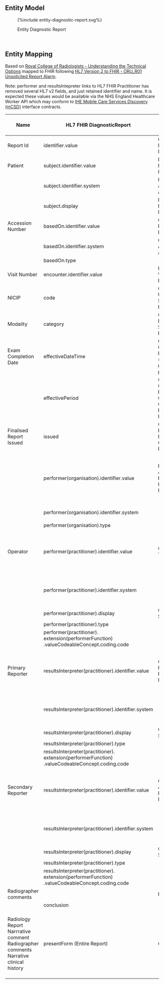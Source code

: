 
## Entity Model

<figure>
{%include entity-diagnostic-report.svg%}
<p id="fX.X.X.X-X" class="figureTitle">Entity Diagnostic Report</p>
</figure>
<br clear="all">

## Entity Mapping

Based on [Royal College of Radiologists - Understanding the Technical Options](https://www.rcr.ac.uk/media/wwtp2mif/rcr-publications_radiology-reporting-networks-understanding-the-technical-options_march-2022.pdf) mapped to FHIR following [HL7 Version 2 to FHIR - ORU_R01 Unsolicited Report Alarm](https://build.fhir.org/ig/HL7/v2-to-fhir/ConceptMap-message-oru-r01-to-bundle.html). 

Note: performer and resultsIntepreter links to HL7 FHIR Practitioner has removed several HL7 v2 fields, and just retained identifier and name. It is expected these values would be available via the NHS England Healthcare Worker API which may conform to [IHE Mobile Care Services Discovery (mCSD)](https://profiles.ihe.net/ITI/mCSD/index.html) interface contracts.

| Name                                                                                           | HL7 FHIR DiagnosticReport                                                                       | HL7 v2 Segment and Name                                     | DICOM                                                                        | Note                                                                                                                                                                                                                                                                                                                                                                                                                 | NHS Data Dictionary                                                                                                                                                            |
|------------------------------------------------------------------------------------------------|-------------------------------------------------------------------------------------------------|-------------------------------------------------------------|------------------------------------------------------------------------------|----------------------------------------------------------------------------------------------------------------------------------------------------------------------------------------------------------------------------------------------------------------------------------------------------------------------------------------------------------------------------------------------------------------------|--------------------------------------------------------------------------------------------------------------------------------------------------------------------------------|
| Report Id                                                                                      | identifier.value                                                                                | OBR-3 Filler Order Number                                   |                                                                              |                                                                                                                                                                                                                                                                                                                                                                                                                      |                                                                                                                                                                                |
| Patient                                                                                        | subject.identifier.value                                                                        | PID-3-1   Patient Identifiers                               |                                                                              | Where PID-3-4 (Assigning Authority) = NHS                                                                                                                                                                                                                                                                                                                                                                            | [NHS NUMBER](https://www.datadictionary.nhs.uk/data_elements/nhs_number.html)                                                                                                  |
|                                                                                                | subject.identifier.system                                                                       | PID-4-4 Assigning Authority                                 |                                                                              | Fixed value `https://fhir.nhs.uk/Id/nhs-number`                                                                                                                                                                                                                                                                                                                                                                      |                                                                                                                                                                                |        
|                                                                                                | subject.display                                                                                 | PID-5      Patient Name                                     |                                                                              |                                                                                                                                                                                                                                                                                                                                                                                                                      |                                                                                                                                                                                |
| Accession Number                                                                               | basedOn.identifier.value                                                                        | ORC-3      Filler Order Number                              | 0008,0050 AccessionNumber                                                    |                                                                                                                                                                                                                                                                                                                                                                                                                      |                                                                                                                                                                                |
|                                                                                                | basedOn.identifier.system                                                                       | ORC-3-4 Assigning Authority                                 | 0008,0051 Assigning Authority                                                | Convert to a FHIR System Uri                                                                                                                                                                                                                                                                                                                                                                                         |                                                                                                                                                                                |
|                                                                                                | basedOn.type                                                                                    |                                                             |                                                                              | Fixed value `ServiceRequest`                                                                                                                                                                                                                                                                                                                                                                                         |                                                                                                                                                                                |
| Visit Number                                                                                   | encounter.identifier.value                                                                      | PV1-19     Visit Number                                     |                                                                              |                                                                                                                                                                                                                                                                                                                                                                                                                      |                                                                                                                                                                                |
| NICIP                                                                                          | code                                                                                            | OBR-4 	Universal Service Identifier                         | 0008,1032                                                                    |                                                                                                                                                                                                                                                                                                                                                                                                                      | [IMAGING CODE (NICIP)](https://www.datadictionary.nhs.uk/data_elements/imaging_code__nicip_.html)                                                                              |                                                                                                                                                                                 
| Modality                                                                                       | category                                                                                        | OBR-24 	Diagnostic Serv Sect ID                             | 0008,0024 [Modality](https://dicom.nema.org/medical/dicom/current/output/chtml/part16/sect_CID_29.html)                                                       |                                                                                                                                                                                                                                                                                                                                                                                                                      |                                                                                                                                                                                |
| Exam Completion Date                                                                           | effectiveDateTime                                                                               | OBR-7	Observation Date/Time (if OBR-8 not present)          |                                                                              | Exam completion date+time by radiographer                                                                                                                                                                                                                                                                                                                                                                            |                                                                                                                                                                                |
|                                                                                                | effectivePeriod                                                                                 | OBR-7 Observation Date/Time OBR-8 Observation End Date/Time |                                                                              |                                                                                                                                                                                                                                                                                                                                                                                                                      |                                                                                                                                                                                |
| Finalised Report Issued                                                                        | issued                                                                                          | OBR-22 Results Rpt/Status Chng – Date/Time                  | DICOM SR Structured Reporting Object                                         |                                                                                                                                                                                                                                                                                                                                                                                                                      |                                                                                                                                                                                |
|                                                                                                | performer(organisation).identifier.value                                                        | PV1-3-4	Assigned Patient Location - Facility                | 0008,0082                                                                    |                                                                                                                                                                                                                                                                                                                                                                                                                      | [SITE CODE (OF IMAGING)](https://www.datadictionary.nhs.uk/data_elements/site_code__of_imaging_.html?hl=site%2Ccode) This is referring to Location codes, ODS codes preferred? | 
|                                                                                                | performer(organisation).identifier.system                                                       |                                                             |                                                                              | Fixed value `https://fhir.nhs.uk/Id/ods-organisation-code`                                                                                                                                                                                                                                                                                                                                                           |                                                                                                                                                                                |
|                                                                                                | performer(organisation).type                                                                    |                                                             |                                                                              | Fixed value `Organization`                                                                                                                                                                                                                                                                                                                                                                                           |                                                                                                                                                                                |
| Operator                                                                                       | performer(practitioner).identifier.value                                                        | OBR-34-1	Technician                                         | 0008,1049 and/or 0008,1070                                                   |                                                                                                                                                                                                                                                                                                                                                                                                                      | See [CONSULTANT CODE](https://www.datadictionary.nhs.uk/data_elements/consultant_code.html) for formats of GMC, HCPC and NMC codes                                             | 
|                                                                                                | performer(practitioner).identifier.system                                                       |                                                             |                                                                              | See NHS England [FHIR Practitioner](https://simplifier.net/guide/NHSDigital/Home/FHIRAssets/AllAssets/Profiles/NHSDigital-Practitioner.guide.md?version=current) identifier guidance. This link is deprecated, find replacement                                                                                                                                                                                      |                                                                                                                                                                                |
|                                                                                                | performer(practitioner).display                                                                 | OBR-34-2 Surname                                            |                                                                              |                                                                                                                                                                                                                                                                                                                                                                                                                      |                                                                                                                                                                                |
|                                                                                                | performer(practitioner).type                                                                    |                                                             |                                                                              | Fixed value `Practitioner`                                                                                                                                                                                                                                                                                                                                                                                           |                                                                                                                                                                                |
|                                                                                                | performer(practitioner).<br/>extension(performerFunction)<br/>.valueCodeableConcept.coding.code |                                                             |                                                                              | Fixed value `SPRF`                                                                                                                                                                                                                                                                                                                                                                                                   |                                                                                                                                                                                |
| Primary Reporter                                                                               | resultsInterpreter(practitioner).identifier.value                                                        | OBR-32-1 Principal Result Interpreter                       | 0008,1062                                                                    |                                                                                                                                                                                                                                                                                                                                                                                                                      | See [CONSULTANT CODE](https://www.datadictionary.nhs.uk/data_elements/consultant_code.html) for formats of GMC, HCPC and NMC codes                                             | 
|                                                                                                | resultsInterpreter(practitioner).identifier.system                                                       |                                                             |                                                                              | See NHS England [FHIR Practitioner](https://simplifier.net/guide/NHSDigital/Home/FHIRAssets/AllAssets/Profiles/NHSDigital-Practitioner.guide.md?version=current) identifier guidance. This link is deprecated, find replacement                                                                                                                                                                                      |                                                                                                                                                                                |
|                                                                                                | resultsInterpreter(practitioner).display                                                                 | OBR-32-2 Surname                                            |                                                                              |                                                                                                                                                                                                                                                                                                                                                                                                                      |                                                                                                                                                                                |
|                                                                                                | resultsInterpreter(practitioner).type                                                                    |                                                             |                                                                              | Fixed value `Practitioner`                                                                                                                                                                                                                                                                                                                                                                                           |                                                                                                                                                                                |
|                                                                                                | resultsInterpreter(practitioner).<br/>extension(performerFunction)<br/>.valueCodeableConcept.coding.code |                                                             |                                                                              | Fixed value `PPRF`                                                                                                                                                                                                                                                                                                                                                                                                   |                                                                                                                                                                                |
| Secondary Reporter                                                                             | resultsInterpreter(practitioner).identifier.value                                                        | OBR-33-1 Assistant Result Interpreter                       | 0008,1062                                                                    |                                                                                                                                                                                                                                                                                                                                                                                                                      | See [CONSULTANT CODE](https://www.datadictionary.nhs.uk/data_elements/consultant_code.html) for formats of GMC, HCPC and NMC codes                                             | 
|                                                                                                | resultsInterpreter(practitioner).identifier.system                                                       |                                                             |                                                                              | See NHS England [FHIR Practitioner](https://simplifier.net/guide/NHSDigital/Home/FHIRAssets/AllAssets/Profiles/NHSDigital-Practitioner.guide.md?version=current) identifier guidance. This link is deprecated, find replacement                                                                                                                                                                                      |                                                                                                                                                                                |
|                                                                                                | resultsInterpreter(practitioner).display                                                                 | OBR-33-2 Surname                                            |                                                                              |                                                                                                                                                                                                                                                                                                                                                                                                                      |                                                                                                                                                                                |
|                                                                                                | resultsInterpreter(practitioner).type                                                                    |                                                             |                                                                              | Fixed value `Practitioner`                                                                                                                                                                                                                                                                                                                                                                                           |                                                                                                                                                                                |
|                                                                                                | resultsInterpreter(practitioner).<br/>extension(performerFunction)<br/>.valueCodeableConcept.coding.code |                                                             |                                                                              | Fixed value `SPRF`                                                                                                                                                                                                                                                                                                                                                                                                   |                                                                                                                                                                                |
| Radiographer comments                                                                          |                                                                                                 | NTE-3                                                       |                                                                              | See note below about FHIR Document                                                                                                                                                                                                                                                                                                                                                                                   |                                                                                                                                                                                |
|                                                                                                | conclusion                                                                                      |                                                        | Is this present?                                                             |                                                                                                                                                                                                                                                                                                                                                                                                                      |                                                                                                                                                                                |  
| Radiology Report Narrrative comment<br/>Radiographer comments<br/>Narrative clinical history   | presentForm (Entire Report)                                                                     |OBX-5 | [DICOM SR](https://www.dicomstandard.org/News-dir/ftsup/docs/sups/sup23.pdf) | If text based, the multiple types here may be better suited to a [FHIR Document](https://hl7.org/fhir/R4/documents.html), see [HL7 Europe Laboratory Report](https://build.fhir.org/ig/hl7-eu/laboratory/). Note DICOM SR and FHIR Documents are similar concepts. <br/><br/> See also [IHE Interactive Multimedia Report (IMR)](https://profiles.ihe.net/RAD/IMR/volume-1.html#1522-imr-actor-options) for options. | 


